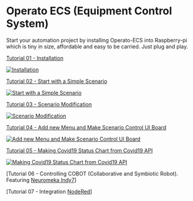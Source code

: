 # Operato ECS (Equipment Control System)

Start your automation project by installing Operato-ECS into Raspberry-pi which is tiny in size, affordable and easy to be carried. Just plug and play.

[Tutorial 01 - Installation](./tutorial-01-installation.md)

[![Installation](https://img.youtube.com/vi/AM6LZ_NcNYM/mqdefault.jpg)](https://youtu.be/AM6LZ_NcNYM)

[Tutorial 02 - Start with a Simple Scenario](./tutorial-02-simple-scenario.md)

[![Start with a Simple Scenario](https://img.youtube.com/vi/MdOpjZxVZ_c/mqdefault.jpg)](https://youtu.be/MdOpjZxVZ_c)

[Tutorial 03 - Scenario Modification](./tutorial-03-scenario-modification.md)

[![Scenario Modification](https://img.youtube.com/vi/wT9Zt7e8mBI/mqdefault.jpg)](https://youtu.be/wT9Zt7e8mBI)

[Tutorial 04 - Add new Menu and Make Scenario Control UI Board](./tutorial-04-scenario-control.md)

[![Add new Menu and Make Scenario Control UI Board](https://img.youtube.com/vi/-1bZg75Ao0A/mqdefault.jpg)](https://youtu.be/-1bZg75Ao0A)

[Tutorial 05 - Making Covid19 Status Chart from Covid19 API](./tutorial-05-covid19.md)

[![Making Covid19 Status Chart from Covid19 API](https://img.youtube.com/vi/59DF3vvGgDA/mqdefault.jpg)](https://youtu.be/59DF3vvGgDA)

[Tutorial 06 - Controlling COBOT (Collaborative and Symbiotic Robot). Featuring [Neuromeka Indy7](https://www.neuromeka.com/)]

[Tutorial 07 - Integration [NodeRed](https://nodered.org/)]

